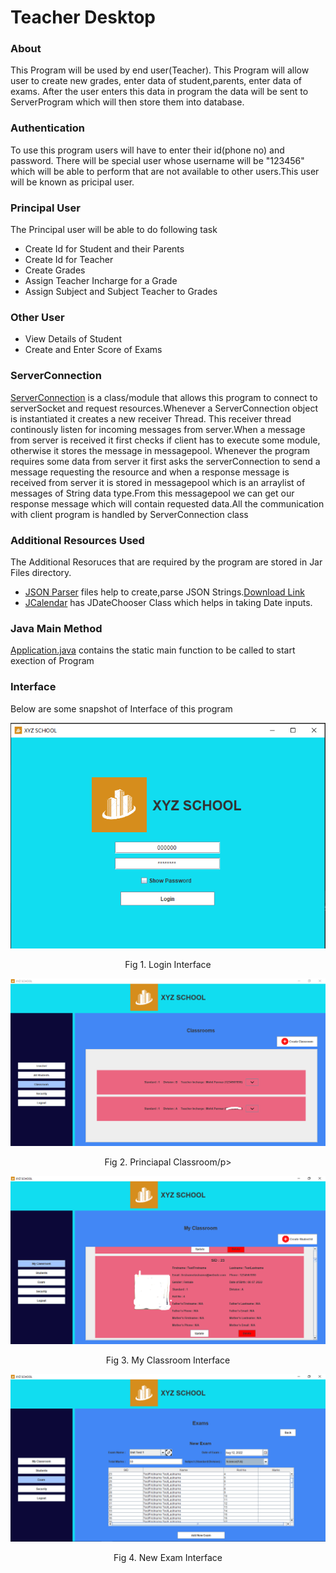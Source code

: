 # Teacher Desktop

### About

This Program will be used by end user(Teacher). This Program will allow user to create new grades, enter data of student,parents, enter data of exams. After the user enters this data in program the data will be sent to ServerProgram which will then store them into database.

### Authentication

To use this program users will have to enter their id(phone no) and password. There will be special user whose username will be "123456" which will be able to perform that are not available to other users.This user will be known as pricipal user.

### Principal User
The Principal user will be able to do following task
* Create Id for Student and their Parents
* Create Id for Teacher
* Create Grades
* Assign Teacher Incharge for a Grade
* Assign Subject and Subject Teacher to Grades

### Other User
* View Details of Student
* Create and Enter Score of Exams

### ServerConnection

[ServerConnection](./src/TeacherDesktop/Server/ServerConnection.java) is a class/module that allows this program to connect to serverSocket and request resources.Whenever a ServerConnection object is instantiated it creates a new receiver Thread. This receiver thread continously listen for incoming messages from server.When a message from server is received it first checks if client has to execute some module, otherwise it stores the message in messagepool. Whenever the program requires some data from server it first asks the serverConnection to send a message requesting the resource and when a response message is received from server it is stored in messagepool which is an arraylist of messages of String data type.From this messagepool we can get our response message which will contain requested data.All the communication with client program is handled by ServerConnection class

### Additional Resources Used

The Additional Resoruces that are required by the program are stored in Jar Files  directory.
* [JSON Parser](./Jar%20Files/JSON%20Parser.jar) files help to create,parse JSON Strings.[Download Link](https://repo1.maven.org/maven2/org/json/json/20220320/) 
* [JCalendar](./Jar%20Files/JCalendar.jar) has JDateChooser Class which helps in taking Date inputs.


### Java Main Method

[Application.java](./src/TeacherProgram/Application.java) contains the static main function to be called to start exection of Program

### Interface

Below are some snapshot of Interface of this program

![](./Images/Login%20Interface.PNG)
<p align="center">Fig 1. Login Interface</p>

![](./Images/Principal%20Classroom%20Interface.PNG)
<p align="center">Fig 2. Princiapal Classroom/p>

![](./Images/My%20Classroom%20Interface.PNG)
<p align="center">Fig 3. My Classroom Interface</p>

![](./Images/New%20Exam%20Interface.PNG)
<p align="center">Fig 4. New Exam Interface</p>
